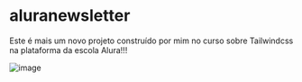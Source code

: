 # aluranewsletter
Este é mais um novo projeto construído por mim no curso sobre Tailwindcss na plataforma da escola Alura!!!

![image](https://github.com/IsabelaAmaroh/aluranewsletter/assets/86272548/648d80f4-7dc5-43be-be9e-b44efe2b0154)
